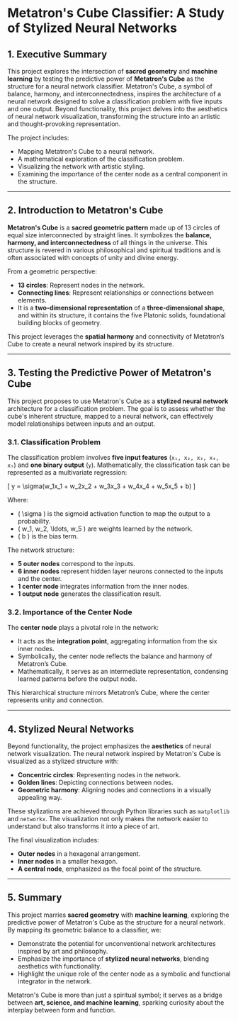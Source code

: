 
# Metatron's Cube Classifier: A Study of Stylized Neural Networks

## 1. Executive Summary
This project explores the intersection of **sacred geometry** and **machine learning** by testing the predictive power of **Metatron's Cube** as the structure for a neural network classifier. Metatron's Cube, a symbol of balance, harmony, and interconnectedness, inspires the architecture of a neural network designed to solve a classification problem with five inputs and one output. Beyond functionality, this project delves into the aesthetics of neural network visualization, transforming the structure into an artistic and thought-provoking representation.

The project includes:
- Mapping Metatron's Cube to a neural network.
- A mathematical exploration of the classification problem.
- Visualizing the network with artistic styling.
- Examining the importance of the center node as a central component in the structure.

---

## 2. Introduction to Metatron's Cube
**Metatron's Cube** is a **sacred geometric pattern** made up of 13 circles of equal size interconnected by straight lines. It symbolizes the **balance, harmony, and interconnectedness** of all things in the universe. This structure is revered in various philosophical and spiritual traditions and is often associated with concepts of unity and divine energy.

From a geometric perspective:
- **13 circles**: Represent nodes in the network.
- **Connecting lines**: Represent relationships or connections between elements.
- It is a **two-dimensional representation** of a **three-dimensional shape**, and within its structure, it contains the five Platonic solids, foundational building blocks of geometry.

This project leverages the **spatial harmony** and connectivity of Metatron’s Cube to create a neural network inspired by its structure.

---

## 3. Testing the Predictive Power of Metatron's Cube

This project proposes to use Metatron's Cube as a **stylized neural network** architecture for a classification problem. The goal is to assess whether the cube's inherent structure, mapped to a neural network, can effectively model relationships between inputs and an output.

### 3.1. Classification Problem
The classification problem involves **five input features** (`x₁, x₂, x₃, x₄, x₅`) and **one binary output** (`y`). Mathematically, the classification task can be represented as a multivariate regression:

\[
y = \sigma(w_1x_1 + w_2x_2 + w_3x_3 + w_4x_4 + w_5x_5 + b)
\]

Where:
- \( \sigma \) is the sigmoid activation function to map the output to a probability.
- \( w_1, w_2, \ldots, w_5 \) are weights learned by the network.
- \( b \) is the bias term.

The network structure:
- **5 outer nodes** correspond to the inputs.
- **6 inner nodes** represent hidden layer neurons connected to the inputs and the center.
- **1 center node** integrates information from the inner nodes.
- **1 output node** generates the classification result.

### 3.2. Importance of the Center Node
The **center node** plays a pivotal role in the network:
- It acts as the **integration point**, aggregating information from the six inner nodes.
- Symbolically, the center node reflects the balance and harmony of Metatron’s Cube.
- Mathematically, it serves as an intermediate representation, condensing learned patterns before the output node.

This hierarchical structure mirrors Metatron’s Cube, where the center represents unity and connection.

---

## 4. Stylized Neural Networks
Beyond functionality, the project emphasizes the **aesthetics** of neural network visualization. The neural network inspired by Metatron's Cube is visualized as a stylized structure with:
- **Concentric circles**: Representing nodes in the network.
- **Golden lines**: Depicting connections between nodes.
- **Geometric harmony**: Aligning nodes and connections in a visually appealing way.

These stylizations are achieved through Python libraries such as `matplotlib` and `networkx`. The visualization not only makes the network easier to understand but also transforms it into a piece of art.

The final visualization includes:
- **Outer nodes** in a hexagonal arrangement.
- **Inner nodes** in a smaller hexagon.
- **A central node**, emphasized as the focal point of the structure.

---

## 5. Summary
This project marries **sacred geometry** with **machine learning**, exploring the predictive power of Metatron's Cube as the structure for a neural network. By mapping its geometric balance to a classifier, we:
- Demonstrate the potential for unconventional network architectures inspired by art and philosophy.
- Emphasize the importance of **stylized neural networks**, blending aesthetics with functionality.
- Highlight the unique role of the center node as a symbolic and functional integrator in the network.

Metatron's Cube is more than just a spiritual symbol; it serves as a bridge between **art, science, and machine learning**, sparking curiosity about the interplay between form and function.

